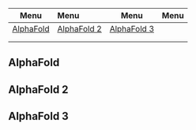 




| Menu | Menu | Menu | Menu |
| ------ | :---------- | ------ | ------ |
| [AlphaFold](#alphafold) | [AlphaFold 2](#alphafold2) | [AlphaFold 3](#alphafold3) |  |
|  |  |  |  |
|  |  |  |  |




## AlphaFold



## AlphaFold 2



## AlphaFold 3




